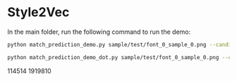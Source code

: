 # Style2Vec

In the main folder, run the following command to run the demo: 

```bash
python match_prediction_demo.py sample/test/font_0_sample_0.png --candidate_file demo/demo_candidates.txt --visualize --output demo/demo.png --prob_format none

python match_prediction_demo_dot.py sample/test/font_0_sample_0.png --candidate_file demo/demo_candidates.txt --visualize --output demo/demo.png --prob_format none
```

114514 1919810